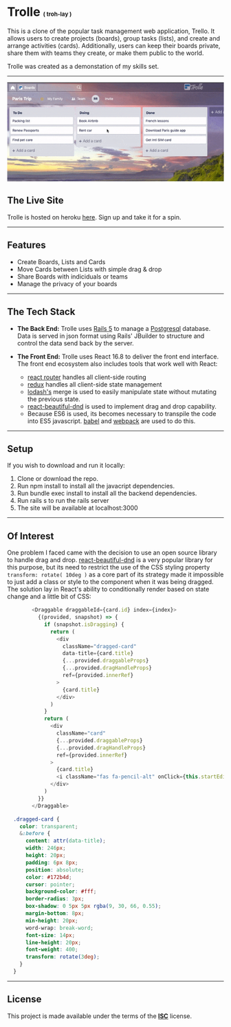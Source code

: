 # Trolle <span style="font-size:small;">( troh-lay )</span>

This is a clone of the popular task management web application, Trello. It allows users to create projects (boards), group tasks (lists), and create and arrange activities (cards). Additionally, users can keep their boards private, share them with teams they create, or make them public to the world.

Trolle was created as a demonstation of my skills set.

---

![](trolle.gif)

## The Live Site

Trolle is hosted on heroku <a href="https://trolle-app.herokuapp.com/" target="_blank">here</a>. Sign up and take it for a spin.

---

## Features

- Create Boards, Lists and Cards
- Move Cards between Lists with simple drag & drop
- Share Boards with indiciduals or teams
- Manage the privacy of your boards

---

## The Tech Stack

- **The Back End:**
  Trolle uses <a href="https://rubyonrails.org/" target="_blank">Rails 5</a> to manage a <a href="https://www.postgresql.org/" target="_blank">Postgresql</a> database. Data is served in json format using Rails' JBuilder to structure and control the data send back by the server.

- **The Front End:**
  Trolle uses React 16.8 to deliver the front end interface. The front end ecosystem also includes tools that work well with React:

  - <a href="https://reacttraining.com/react-router/" target="_blank">react router</a> handles all client-side routing
  - <a href="https://redux.js.org/" target="_blank">redux</a> handles all client-side state management
  - <a href="https://lodash.com/" target="_blank">lodash's</a> merge is used to easily manipulate state without mutating the previous state.
  - <a href="https://babeljs.io/" target="_blank">react-beautiful-dnd</a> is used to implement drag and drop capability.
  - Because ES6 is used, its becomes necessary to transpile the code into ES5 javascript. <a href="https://babeljs.io/" target="_blank">babel</a> and <a href="https://webpack.js.org/" target="_blank">webpack</a> are used to do this.

---

## Setup

If you wish to download and run it locally:

1. Clone or download the repo.
2. Run npm install to install all the javacript dependencies.
3. Run bundle exec install to install all the backend dependencies.
4. Run rails s to run the rails server
5. The site will be available at localhost:3000

---

## Of Interest

One problem I faced came with the decision to use an open source library to handle drag and drop. <a href="https://babeljs.io/" target="_blank">react-beautiful-dnd</a> is a very popular library for this purpose, but its need to restrict the use of the CSS styling property `transform: rotate( 10deg )` as a core part of its strategy made it impossible to just add a class or style to the component when it was being dragged. The solution lay in React's ability to conditionally render based on state change and a little bit of CSS:

```javascript
        <Draggable draggableId={card.id} index={index}>
          {(provided, snapshot) => {
            if (snapshot.isDragging) {
              return (
                <div
                  className="dragged-card"
                  data-title={card.title}
                  {...provided.draggableProps}
                  {...provided.dragHandleProps}
                  ref={provided.innerRef}
                >
                  {card.title}
                </div>
              )
            }
            return (
              <div
                className="card"
                {...provided.draggableProps}
                {...provided.dragHandleProps}
                ref={provided.innerRef}
              >
                {card.title}
                <i className="fas fa-pencil-alt" onClick={this.startEdit} />
              </div>
            )
          }}
        </Draggable>
```

```css
  .dragged-card {
    color: transparent;
    &:before {
      content: attr(data-title);
      width: 246px;
      height: 20px;
      padding: 6px 8px;
      position: absolute;
      color: #172b4d;
      cursor: pointer;
      background-color: #fff;
      border-radius: 3px;
      box-shadow: 0 5px 5px rgba(9, 30, 66, 0.55);
      margin-bottom: 8px;
      min-height: 20px;
      word-wrap: break-word;
      font-size: 14px;
      line-height: 20px;
      font-weight: 400;
      transform: rotate(3deg);
    }
  }
```

---

## License

This project is made available under the terms of the <a href="https://babeljs.io/" target="_blank">**ISC**</a> license.
